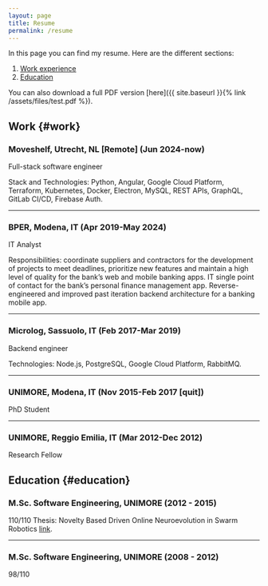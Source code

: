 ```yaml
---
layout: page
title: Resume
permalink: /resume
---
```


In this page you can find my resume. Here are the different sections:

1. <a href="#work">Work experience</a>
2. <a href="#education">Education</a>


You can also download a full PDF version [here]({{ site.baseurl }}{% link /assets/files/test.pdf %}).

## Work {#work}

### Moveshelf, Utrecht, NL [Remote] (Jun 2024-now)

<span style="color: var(--inline-code-color)">Full-stack software engineer</span>

Stack and Technologies: Python, Angular, Google Cloud Platform, Terraform, Kubernetes, Docker, Electron, MySQL, REST APIs, GraphQL, GitLab CI/CD, Firebase Auth.

----------

### BPER, Modena, IT (Apr 2019-May 2024)

<span style="color: var(--inline-code-color)">IT Analyst</span>

Responsibilities: coordinate suppliers and contractors for the development of projects to meet deadlines, prioritize new features and maintain a high level of quality for the bank’s web and mobile banking apps. IT single point of contact for the bank’s personal finance management app. Reverse-engineered and improved past iteration backend architecture for a banking mobile app.

----------

### Microlog, Sassuolo, IT (Feb 2017-Mar 2019)

<span style="color: var(--inline-code-color)">Backend engineer</span>

Technologies: Node.js, PostgreSQL, Google Cloud Platform, RabbitMQ.

----------

### UNIMORE, Modena, IT (Nov 2015-Feb 2017 [quit])

<span style="color: var(--inline-code-color)">PhD Student</span>

----------

### UNIMORE, Reggio Emilia, IT (Mar 2012-Dec 2012)

<span style="color: var(--inline-code-color)">Research Fellow</span>

## Education {#education}

### M.Sc. Software Engineering, UNIMORE (2012 - 2015)

110/110
Thesis: Novelty Based Driven Online Neuroevolution in Swarm Robotics [link](https://goo.gl/eKlKGk).

----------

### M.Sc. Software Engineering, UNIMORE (2008 - 2012)

98/110
